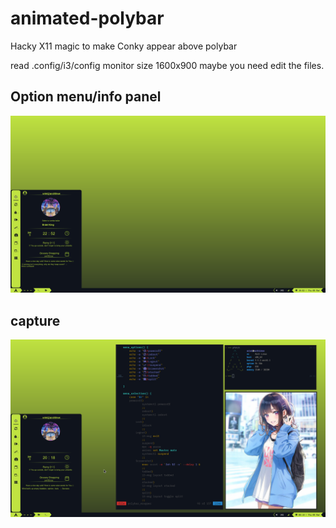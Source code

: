 # animated-polybar
Hacky X11 magic to make Conky appear above polybar

read .config/i3/config
monitor size 1600x900 
maybe you need edit the files.

## Option menu/info panel
![urielzo](/doc/arch-i3.png)

## capture
![Launcher](/doc/launcher.png)

